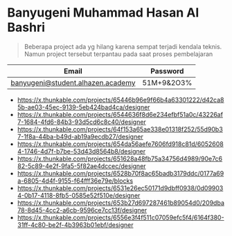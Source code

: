 # Banyugeni Muhammad Hasan Al Bashri 

>Beberapa project ada yg hilang karena sempat terjadi kendala teknis. Namun project tersebut terpantau pada saat proses pembelajaran

|Email|Password|
|---|---|
|banyugeni@student.alhazen.academy|51M+9&2O3%|

- https://x.thunkable.com/projects/65446b96e9f66b4a63301222/d42ca85b-ae03-45ec-9139-5eb424bad4ca/designer
- https://x.thunkable.com/projects/6544636f8d6e234efbf51a0c/43226af7-1684-4fd6-84b3-93d5cd6c8c40/designer
- https://x.thunkable.com/projects/64f153a65ae338e01318f252/55d90b37-1f8a-44ba-b49d-ab19a9ecdb27/designer
- https://x.thunkable.com/projects/654da56aefe7606fd918c81d/60526084-1746-4d7f-b7be-53d43d8564b8/designer
- https://x.thunkable.com/projects/651628a48fb75a34756d4989/90e7c682-5c89-4e2f-9fa5-5f82ae4dccec/designer
- https://x.thunkable.com/projects/6528b70f8ac65badb3179ddc/0177a69a-6805-4d4f-9155-f64fff36e79e/blocks
- https://x.thunkable.com/projects/6531e26ec50171d9dbff0938/0d099034-0b17-4118-8fb5-0585e52f510e/designer
- https://x.thunkable.com/projects/653b27d697287461b89054d0/209dba78-8d45-4cc2-a6cb-9596ce7cc13f/designer
- https://x.thunkable.com/projects/6556e3f4f511c07059efc5f4/6164f380-31ff-4c80-be2f-4b3963b01ebf/designer